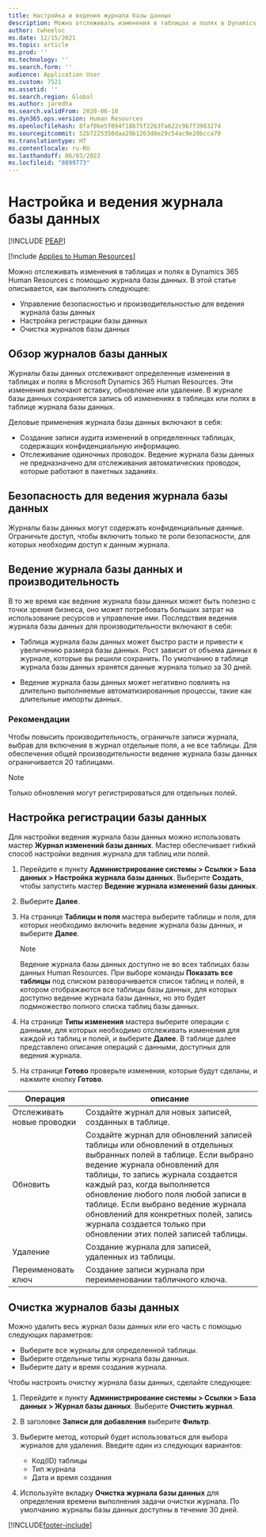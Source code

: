 ```yaml
---
title: Настройка и ведения журнала базы данных
description: Можно отслеживать изменения в таблицах и полях в Dynamics 365 Human Resources с помощью журнала базы данных.
author: twheeloc
ms.date: 12/15/2021
ms.topic: article
ms.prod: ''
ms.technology: ''
ms.search.form: ''
audience: Application User
ms.custom: 7521
ms.assetid: ''
ms.search.region: Global
ms.author: jaredha
ms.search.validFrom: 2020-06-10
ms.dyn365.ops.version: Human Resources
ms.openlocfilehash: 8faf0be5f094f18b75f2263fa622c9b7f3983274
ms.sourcegitcommit: 52b7225350daa29b1263d8e29c54ac9e20bcca70
ms.translationtype: HT
ms.contentlocale: ru-RU
ms.lasthandoff: 06/03/2022
ms.locfileid: "8899773"
---
```

# <a name="configure-and-manage-database-logging"></a>Настройка и ведения журнала базы данных


[!INCLUDE [PEAP](../includes/peap-2.md)]

[!include [Applies to Human Resources](../includes/applies-to-hr.md)]

Можно отслеживать изменения в таблицах и полях в Dynamics 365 Human Resources с помощью журнала базы данных. В этой статье описывается, как выполнить следующее:

- Управление безопасностью и производительностью для ведения журнала базы данных
- Настройка регистрации базы данных
- Очистка журналов базы данных

## <a name="overview-of-database-logging"></a>Обзор журналов базы данных

Журналы базы данных отслеживают определенные изменения в таблицах и полях в Microsoft Dynamics 365 Human Resources. Эти изменения включают вставку, обновление или удаление. В журнале базы данных сохраняется запись об изменениях в таблицах или полях в таблице журнала базы данных.

Деловые применения журнала базы данных включают в себя:

- Создание записи аудита изменений в определенных таблицах, содержащих конфиденциальную информацию.
- Отслеживание одиночных проводок. Ведение журнала базы данных не предназначено для отслеживания автоматических проводок, которые работают в пакетных заданиях.

## <a name="security-for-database-logging"></a>Безопасность для ведения журнала базы данных

Журналы базы данных могут содержать конфиденциальные данные. Ограничьте доступ, чтобы включить только те роли безопасности, для которых необходим доступ к данным журнала.

## <a name="database-logging-and-performance"></a>Ведение журнала базы данных и производительность

В то же время как ведение журнала базы данных может быть полезно с точки зрения бизнеса, оно может потребовать больших затрат на использование ресурсов и управление ими. Последствия ведения журнала базы данных для производительности включают в себя:

- Таблица журнала базы данных может быстро расти и привести к увеличению размера базы данных. Рост зависит от объема данных в журнале, которые вы решили сохранить. По умолчанию в таблице журнала базы данных хранятся данные журнала только за 30 дней. 

- Ведение журнала базы данных может негативно повлиять на длительно выполняемые автоматизированные процессы, такие как длительные импорты данных.

### <a name="best-practices"></a>Рекомендации

Чтобы повысить производительность, ограничьте записи журнала, выбрав для включения в журнал отдельные поля, а не все таблицы. Для обеспечения общей производительности ведение журнала базы данных ограничивается 20 таблицами.

> [!NOTE]
> Только обновления могут регистрироваться для отдельных полей.

## <a name="set-up-database-logging"></a>Настройка регистрации базы данных

Для настройки ведения журнала базы данных можно использовать мастер **Журнал изменений базы данных**. Мастер обеспечивает гибкий способ настройки ведения журнала для таблиц или полей.

1. Перейдите к пункту **Администрирование системы > Ссылки > База данных > Настройка журнала базы данных**. Выберите **Создать**, чтобы запустить мастер **Ведение журнала изменений базы данных**.
2. Выберите **Далее**. 
3. На странице **Таблицы и поля** мастера выберите таблицы и поля, для которых необходимо включить ведение журнала базы данных, и выберите **Далее**.

   > [!Note]
   > Ведение журнала базы данных доступно не во всех таблицах базы данных Human Resources. При выборе команды **Показать все таблицы** под списком разворачивается список таблиц и полей, в котором отображаются все таблицы базы данных, для которых доступно ведение журнала базы данных, но это будет подмножество полного списка таблиц базы данных.

4. На странице **Типы изменения** мастера выберите операции с данными, для которых необходимо отслеживать изменения для каждой из таблиц и полей, и выберите **Далее**. В таблице далее представлено описание операций с данными, доступных для ведения журнала.
5. На странице **Готово** проверьте изменения, которые будут сделаны, и нажмите кнопку **Готово**.

| Операция | описание |
| -- | -- |
| Отслеживать новые проводки | Создайте журнал для новых записей, созданных в таблице. |
| Обновить  | Создайте журнал для обновлений записей таблицы или обновлений в отдельных выбранных полей в таблице. Если выбрано ведение журнала обновлений для таблицы, то запись журнала создается каждый раз, когда выполняется обновление любого поля любой записи в таблице. Если выбрано ведение журнала обновлений для конкретных полей, запись журнала создается только при обновлении этих полей записей таблицы. |
| Удаление | Создание журнала для записей, удаленных из таблицы. |
| Переименовать ключ | Создание записи журнала при переименовании табличного ключа. |


## <a name="clean-up-database-logs"></a>Очистка журналов базы данных

Можно удалить весь журнал базы данных или его часть с помощью следующих параметров:

- Выберите все журналы для определенной таблицы.
- Выберите отдельные типы журнала базы данных.
- Выберите дату и время создания журнала.

Чтобы настроить очистку журнала базы данных, сделайте следующее: 

1. Перейдите к пункту **Администрирование системы > Ссылки > База данных > Журнал базы данных**. Выберите **Очистить журнал**.
2. В заголовке **Записи для добавления** выберите **Фильтр**.
3. Выберите метод, который будет использоваться для выбора журналов для удаления. Введите один из следующих вариантов:

   - Код(ID) таблицы
   - Тип журнала
   - Дата и время создания

4. Используйте вкладку **Очистка журнала базы данных** для определения времени выполнения задачи очистки журнала. По умолчанию журналы базы данных доступны в течение 30 дней.


[!INCLUDE[footer-include](../includes/footer-banner.md)]
